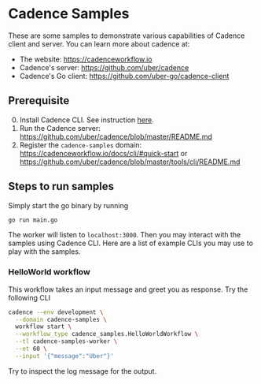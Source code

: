 # Cadence Samples
These are some samples to demonstrate various capabilities of Cadence client and server.  You can learn more about cadence at:
* The website: https://cadenceworkflow.io
* Cadence's server: https://github.com/uber/cadence
* Cadence's Go client: https://github.com/uber-go/cadence-client

## Prerequisite
0. Install Cadence CLI. See instruction [here](https://cadenceworkflow.io/docs/cli/).
1. Run the Cadence server: https://github.com/uber/cadence/blob/master/README.md
2. Register the `cadence-samples` domain: https://cadenceworkflow.io/docs/cli/#quick-start or https://github.com/uber/cadence/blob/master/tools/cli/README.md



## Steps to run samples
Simply start the go binary by running
```bash
go run main.go
```
The worker will listen to `localhost:3000`. Then you may interact with the samples using Cadence CLI.
Here are a list of example CLIs you may use to play with the samples.

### HelloWorld workflow
This workflow takes an input message and greet you as response. Try the following CLI
```bash
cadence --env development \
  --domain cadence-samples \
  workflow start \
  --workflow_type cadence_samples.HelloWorldWorkflow \
  --tl cadence-samples-worker \
  --et 60 \
  --input '{"message":"Uber"}'
```
Try to inspect the log message for the output.
